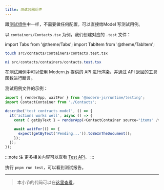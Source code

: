 ```yaml
---
title: ​测试容器组件
---
```


跟[测试组件​​​](../c06-css-and-component/6.6-testing)中一样，不需要做任何配置，可以直接给Model 写测试用例。

以 `containers/Contacts.tsx` 为例，我们创建对应的 `.test` 文件：

import Tabs from '@theme/Tabs';
import TabItem from '@theme/TabItem';

<Tabs>
<TabItem value="macOS" label="macOS" default>

```bash
touch src/contacts/containers/contacts.test.tsx
```

</TabItem>
<TabItem value="Windows" label="Windows">

```powershell
ni src/contacts/containers/contacts.test.tsx
```

</TabItem>
</Tabs>

在测试用例中可以使用 Modern.js 提供的 API 进行渲染，并通过 API 返回的工具函数进行断言。

测试用例文件的示例：

```ts
import { renderApp, waitFor } from '@modern-js/runtime/testing';
import ContactContainer from './Contacts';

describe('test contracts model', () => {
  it('actions works well', async () => {
    const { getByText } = renderApp(<ContactContainer source="items" />);

    await waitFor(() => {
      expect(getByText('Pending...')).toBeInTheDocument();
    });
  });
});
```

:::note 注
更多相关内容可以查看 [Test API](/docs/apis/runtime/testing/renderApp)。
:::

执行 `pnpm run test`，可以看到测试报告。

---

> 本小节的代码可以在[这里查看](https://github.com/modern-js-dev/modern-js-examples/tree/main/tutorials/c11/hello-modern-4)。
